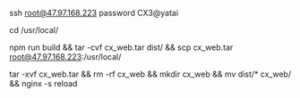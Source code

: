 ssh root@47.97.168.223
password CX3@yatai

cd /usr/local/

npm run build && tar -cvf cx_web.tar dist/ && scp cx_web.tar root@47.97.168.223:/usr/local/

tar -xvf cx_web.tar && rm -rf cx_web && mkdir cx_web && mv dist/* cx_web/ && nginx -s reload
